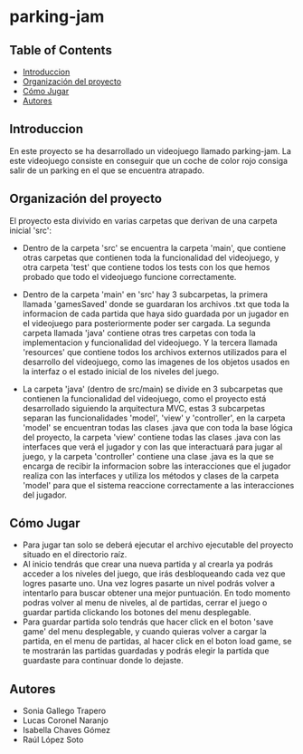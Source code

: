 # parking-jam

## Table of Contents

* [Introduccion](#introduccion)
* [Organización del proyecto](#organización-del-proyecto)
* [Cómo Jugar](#cómo-jugar)
* [Autores](#autores)

## Introduccion

En este proyecto se ha desarrollado un videojuego llamado parking-jam. La este videojuego consiste en conseguir que un coche de color rojo consiga salir de un parking en el que se encuentra atrapado.

## Organización del proyecto

El proyecto esta divivido en varias carpetas que derivan de una carpeta inicial 'src':

- Dentro de la carpeta 'src' se encuentra la carpeta 'main', que contiene otras carpetas que contienen toda la funcionalidad del videojuego, y otra carpeta 'test' que contiene todos los tests con los que hemos probado que todo el videojuego funcione correctamente.

- Dentro de la carpeta 'main' en 'src' hay 3 subcarpetas, la primera llamada 'gamesSaved' donde se guardaran los archivos .txt que toda la informacion de cada partida que haya sido guardada por un jugador en el videojuego para posteriormente poder ser cargada. La segunda carpeta llamada 'java' contiene otras tres carpetas con toda la implementacion y funcionalidad del videojuego. Y la tercera llamada 'resources' que contiene todos los archivos externos utilizados para el desarrollo del videojuego, como las imagenes de los objetos usados en la interfaz o el estado inicial de los niveles del juego. 

- La carpeta 'java' (dentro de src/main) se divide en 3 subcarpetas que contienen la funcionalidad del videojuego, como el proyecto está desarrollado siguiendo la arquitectura MVC, estas 3 subcarpetas separan las funcionalidades 'model', 'view' y 'controller', en la carpeta 'model' se encuentran todas las clases .java que con toda la base lógica del proyecto, la carpeta 'view' contiene todas las clases .java con las interfaces que verá el jugador y con las que interactuará para jugar al juego, y la carpeta 'controller' contiene una clase .java es la que se encarga de recibir la informacion sobre las interacciones que el jugador realiza con las interfaces y utiliza los métodos y clases de la carpeta 'model' para que el sistema reaccione correctamente a las interacciones del jugador.

## Cómo Jugar

- Para jugar tan solo se deberá ejecutar el archivo ejecutable del proyecto situado en el directorio raíz.
- Al inicio tendrás que crear una nueva partida y al crearla ya podrás acceder a los niveles del juego, que irás desbloqueando cada vez que logres pasarte uno. Una vez logres pasarte un nivel podrás volver a intentarlo para buscar obtener una mejor puntuación. En todo momento podras volver al menu de niveles, al de partidas, cerrar el juego o guardar partida clickando los botones del menu desplegable.
- Para guardar partida solo tendrás que hacer click en el boton 'save game' del menu desplegable, y cuando quieras volver a cargar la partida, en el menu de partidas, al hacer click en el boton load game, se te mostrarán las partidas guardadas y podrás elegir la partida que guardaste para continuar donde lo dejaste.

## Autores

- Sonia Gallego Trapero
- Lucas Coronel Naranjo
- Isabella Chaves Gómez
- Raúl López Soto


